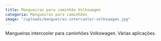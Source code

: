 ```yaml
---
title: Mangueiras para caminhão Volkswagen
categoria: Mangueiras para caminhões
image: "/uploads/mangueiras-intercooler-volkswagen.jpg"
---
```


Mangueiras intercooler para caminhões Volkswagen. Várias aplicações.